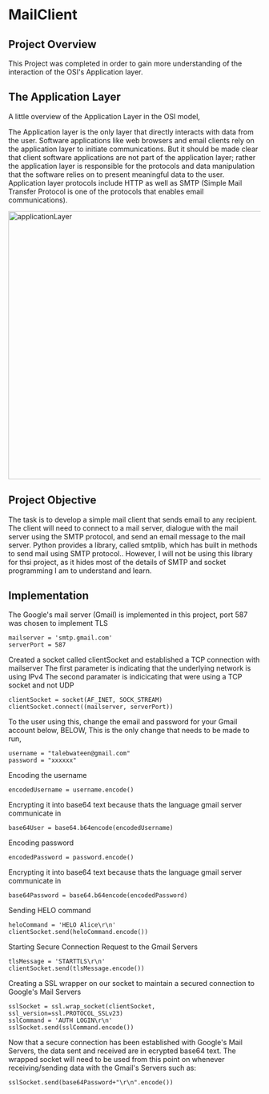 # MailClient

## Project Overview 

This Project was completed in order to gain more understanding of the interaction of the OSI's Application layer. 


## The Application Layer 

A little overview of the Application Layer in the OSI model, 

The Application layer is the only layer that directly interacts with data from the user. Software applications like web browsers and email clients rely on the application layer to initiate communications. But it should be made clear that client software applications are not part of the application layer; rather the application layer is responsible for the protocols and data manipulation that the software relies on to present meaningful data to the user. Application layer protocols include HTTP as well as SMTP (Simple Mail Transfer Protocol is one of the protocols that enables email communications).

<img width="536" alt="applicationLayer" src="https://user-images.githubusercontent.com/16707828/74702729-d49bfd80-51d8-11ea-8470-e787725ea142.png">


## Project Objective

The task is to develop a simple mail client that sends email to any recipient. The client will need to connect to a mail server, dialogue with the mail server using the SMTP protocol, and send an email message to the mail server. Python provides a library, called smtplib, which has built in methods to send mail using SMTP protocol.. However, I will not be using this library for thsi project, as it hides most of the details of SMTP and socket programming I am to understand and learn.



## Implementation 

The Google's mail server (Gmail) is implemented in this project, port 587 was chosen to implement TLS
`````````````
mailserver = 'smtp.gmail.com'
serverPort = 587
`````````````


 Created a socket called clientSocket and established a TCP connection with mailserver
 The first parameter is indicating that the underlying network is using IPv4
 The second paramater is indicicating that were using a TCP socket and not UDP 
 
 `````````````
clientSocket = socket(AF_INET, SOCK_STREAM)
clientSocket.connect((mailserver, serverPort))
`````````````
To the user using this, change the email and password for your Gmail account below,  BELOW,
This is the only change that needs to be made to run, 
 `````````````
username = "talebwateen@gmail.com"
password = "xxxxxx"
`````````````

Encoding the username
 `````````````
 encodedUsername = username.encode()
`````````````

Encrypting it into base64 text because thats the language gmail server communicate in
 `````````````
base64User = base64.b64encode(encodedUsername)
`````````````

Encoding password
 `````````````
encodedPassword = password.encode()
`````````````

Encrypting it into base64 text because thats the language gmail server communicate in
 `````````````
base64Password = base64.b64encode(encodedPassword)
`````````````

Sending HELO command 
 `````````````
heloCommand = 'HELO Alice\r\n'
clientSocket.send(heloCommand.encode())
`````````````

Starting Secure Connection Request to the Gmail Servers 

 `````````````
tlsMessage = 'STARTTLS\r\n'
clientSocket.send(tlsMessage.encode())
`````````````

Creating a SSL wrapper on our socket to maintain a secured connection to Google's Mail Servers 

 `````````````
sslSocket = ssl.wrap_socket(clientSocket, ssl_version=ssl.PROTOCOL_SSLv23)
sslCommand = 'AUTH LOGIN\r\n'
sslSocket.send(sslCommand.encode())
`````````````

Now that a secure connection has been established with Google's Mail Servers, the data sent and received are in ecrypted base64 text. The wrapped socket will need to be used from this point on whenever receiving/sending data with the Gmail's Servers such as: 

 `````````````
sslSocket.send(base64Password+"\r\n".encode())
`````````````

